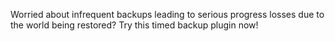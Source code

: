 Worried about infrequent backups leading to serious progress losses due to the world being restored? Try this timed backup plugin now!
